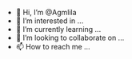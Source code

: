 - 👋 Hi, I’m @Agmlila
- 👀 I’m interested in ...
- 🌱 I’m currently learning ...
- 💞️ I’m looking to collaborate on ...
- 📫 How to reach me ...

<!---
Agmlila/Agmlila is a ✨ special ✨ repository because its `README.md` (this file) appears on your GitHub profile.
You can click the Preview link to take a look at your changes.
--->
